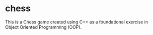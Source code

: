 # chess
This is a Chess game created using C++ as a foundational exercise in Object Oriented Programming (OOP).
